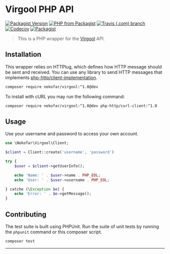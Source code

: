 # Virgool PHP API

[![Packagist Version](https://img.shields.io/packagist/v/nekofar/virgool.svg)][1]
[![PHP from Packagist](https://img.shields.io/packagist/php-v/nekofar/virgool.svg)][1]
[![Travis (.com) branch](https://img.shields.io/travis/com/nekofar/virgool-api-php/master.svg)][3]
[![Codecov](https://img.shields.io/codecov/c/gh/nekofar/virgool-api-php.svg)][4]
[![Packagist](https://img.shields.io/packagist/l/nekofar/virgool.svg)][2]

> This is a PHP wrapper for the [Virgool][6] API.

## Installation

This wrapper relies on HTTPlug, which defines how HTTP message should be sent and received. 
You can use any library to send HTTP messages that implements [php-http/client-implementation][5].

```bash
composer require nekofar/virgool:^1.0@dev
```

To install with cURL you may run the following command:

```bash
composer require nekofar/virgool:^1.0@dev php-http/curl-client:^1.0
```

## Usage

Use your username and password to access your own account.

```php
use \Nekofar\Virgool\Client;

$client = Client::create('username', 'password')

try {
    $user = $client->getUserInfo();

    echo 'Name: ' . $user->name . PHP_EOL;
    echo 'User: ' . $user->username . PHP_EOL;

} catche (\Exception $e) {
    echo 'Error: ' . $e->getMessage();
}
```

## Contributing

The test suite is built using PHPUnit. Run the suite of unit tests by running
the `phpunit` command or this composer script.

```bash
composer test
```

---
[1]: https://packagist.org/packages/nekofar/virgool
[2]: https://github.com/nekofar/virgool-api-php/blob/master/LICENSE
[3]: https://travis-ci.com/nekofar/virgool-api-php
[4]: https://codecov.io/gh/nekofar/virgool-api-php
[5]: https://packagist.org/providers/php-http/client-implementation
[6]: https://virgool.io
